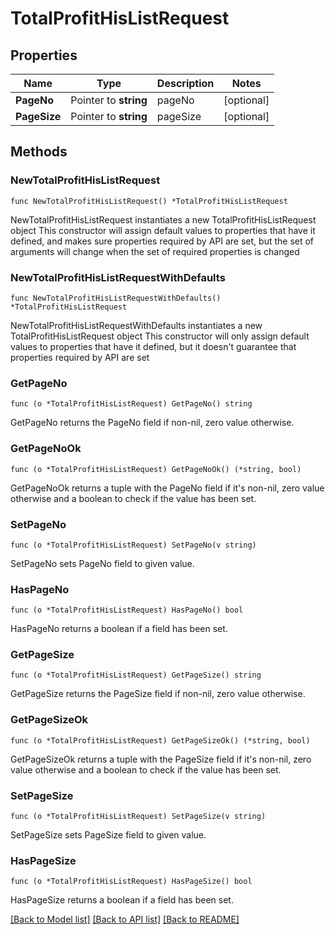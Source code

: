 # TotalProfitHisListRequest

## Properties

Name | Type | Description | Notes
------------ | ------------- | ------------- | -------------
**PageNo** | Pointer to **string** | pageNo | [optional] 
**PageSize** | Pointer to **string** | pageSize | [optional] 

## Methods

### NewTotalProfitHisListRequest

`func NewTotalProfitHisListRequest() *TotalProfitHisListRequest`

NewTotalProfitHisListRequest instantiates a new TotalProfitHisListRequest object
This constructor will assign default values to properties that have it defined,
and makes sure properties required by API are set, but the set of arguments
will change when the set of required properties is changed

### NewTotalProfitHisListRequestWithDefaults

`func NewTotalProfitHisListRequestWithDefaults() *TotalProfitHisListRequest`

NewTotalProfitHisListRequestWithDefaults instantiates a new TotalProfitHisListRequest object
This constructor will only assign default values to properties that have it defined,
but it doesn't guarantee that properties required by API are set

### GetPageNo

`func (o *TotalProfitHisListRequest) GetPageNo() string`

GetPageNo returns the PageNo field if non-nil, zero value otherwise.

### GetPageNoOk

`func (o *TotalProfitHisListRequest) GetPageNoOk() (*string, bool)`

GetPageNoOk returns a tuple with the PageNo field if it's non-nil, zero value otherwise
and a boolean to check if the value has been set.

### SetPageNo

`func (o *TotalProfitHisListRequest) SetPageNo(v string)`

SetPageNo sets PageNo field to given value.

### HasPageNo

`func (o *TotalProfitHisListRequest) HasPageNo() bool`

HasPageNo returns a boolean if a field has been set.

### GetPageSize

`func (o *TotalProfitHisListRequest) GetPageSize() string`

GetPageSize returns the PageSize field if non-nil, zero value otherwise.

### GetPageSizeOk

`func (o *TotalProfitHisListRequest) GetPageSizeOk() (*string, bool)`

GetPageSizeOk returns a tuple with the PageSize field if it's non-nil, zero value otherwise
and a boolean to check if the value has been set.

### SetPageSize

`func (o *TotalProfitHisListRequest) SetPageSize(v string)`

SetPageSize sets PageSize field to given value.

### HasPageSize

`func (o *TotalProfitHisListRequest) HasPageSize() bool`

HasPageSize returns a boolean if a field has been set.


[[Back to Model list]](../README.md#documentation-for-models) [[Back to API list]](../README.md#documentation-for-api-endpoints) [[Back to README]](../README.md)


